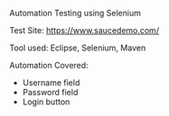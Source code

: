 Automation Testing using Selenium

Test Site: https://www.saucedemo.com/

Tool used: Eclipse, Selenium, Maven

Automation Covered:
  - Username field
  - Password field
  - Login button 

